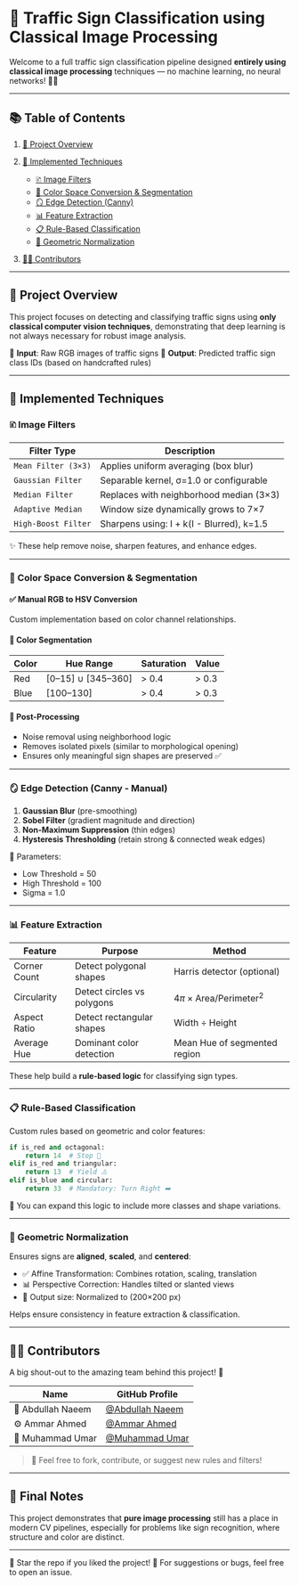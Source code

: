 # 🚦 Traffic Sign Classification using Classical Image Processing

Welcome to a full traffic sign classification pipeline designed **entirely using classical image processing** techniques — no machine learning, no neural networks! 🤖🤞

---

## 📚 Table of Contents

1. [📌 Project Overview](#-project-overview)
2. [🧪 Implemented Techniques](#-implemented-techniques)

   * [🗈️ Image Filters](#%ef%b8%8f-image-filters)
   * [🎨 Color Space Conversion & Segmentation](#-color-space-conversion--segmentation)
   * [🪞 Edge Detection (Canny)](#-edge-detection-canny)
   * [📊 Feature Extraction](#-feature-extraction)
   * [📋 Rule-Based Classification](#-rule-based-classification)
   * [🧽 Geometric Normalization](#-geometric-normalization)
3. [👨‍💻 Contributors](#-contributors)

---

## 📌 Project Overview

This project focuses on detecting and classifying traffic signs using **only classical computer vision techniques**, demonstrating that deep learning is not always necessary for robust image analysis.

📸 **Input**: Raw RGB images of traffic signs
🎯 **Output**: Predicted traffic sign class IDs (based on handcrafted rules)

---

## 🧪 Implemented Techniques

### 🗈️ Image Filters

| Filter Type         | Description                               |
| ------------------- | ----------------------------------------- |
| `Mean Filter (3×3)` | Applies uniform averaging (box blur)      |
| `Gaussian Filter`   | Separable kernel, σ=1.0 or configurable   |
| `Median Filter`     | Replaces with neighborhood median (3×3)   |
| `Adaptive Median`   | Window size dynamically grows to 7×7      |
| `High-Boost Filter` | Sharpens using: I + k(I - Blurred), k=1.5 |

✨ These help remove noise, sharpen features, and enhance edges.

---

### 🎨 Color Space Conversion & Segmentation

#### ✅ Manual RGB to HSV Conversion

Custom implementation based on color channel relationships.

#### 🌟 Color Segmentation

| Color | Hue Range            | Saturation | Value |
| ----- | -------------------- | ---------- | ----- |
| Red   | \[0–15] ∪ \[345–360] | > 0.4      | > 0.3 |
| Blue  | \[100–130]           | > 0.4      | > 0.3 |

#### 🧹 Post-Processing

* Noise removal using neighborhood logic
* Removes isolated pixels (similar to morphological opening)
* Ensures only meaningful sign shapes are preserved ✅

---

### 🪞 Edge Detection (Canny - Manual)

1. **Gaussian Blur** (pre-smoothing)
2. **Sobel Filter** (gradient magnitude and direction)
3. **Non-Maximum Suppression** (thin edges)
4. **Hysteresis Thresholding** (retain strong & connected weak edges)

📏 Parameters:

* Low Threshold = 50
* High Threshold = 100
* Sigma = 1.0

---

### 📊 Feature Extraction

| Feature      | Purpose                    | Method                                       |
| ------------ | -------------------------- | -------------------------------------------- |
| Corner Count | Detect polygonal shapes    | Harris detector (optional)                   |
| Circularity  | Detect circles vs polygons | $4π \times \text{Area} / \text{Perimeter}^2$ |
| Aspect Ratio | Detect rectangular shapes  | Width ÷ Height                               |
| Average Hue  | Dominant color detection   | Mean Hue of segmented region                 |

These help build a **rule-based logic** for classifying sign types.

---

### 📋 Rule-Based Classification

Custom rules based on geometric and color features:

```python
if is_red and octagonal:
    return 14  # Stop 🛘
elif is_red and triangular:
    return 13  # Yield ⚠️
elif is_blue and circular:
    return 33  # Mandatory: Turn Right ➡️
```

🔧 You can expand this logic to include more classes and shape variations.

---

### 🧽 Geometric Normalization

Ensures signs are **aligned**, **scaled**, and **centered**:

* ✅ Affine Transformation: Combines rotation, scaling, translation
* 📊 Perspective Correction: Handles tilted or slanted views
* 📆 Output size: Normalized to (200×200 px)

Helps ensure consistency in feature extraction & classification.

---

## 👨‍💻 Contributors

A big shout-out to the amazing team behind this project! 🙌

| Name               | GitHub Profile                                         |
| ------------------ | ------------------------------------------------------ |
| 🧠 Abdullah Naeem | [@Abdullah Naeem](https://github.com/abdullah-naeem600) |
| ⚙️ Ammar Ahmed  | [@Ammar Ahmed](https://github.com/i220514-AmmarAhmed)       |
| 🎨 Muhammad Umar   | [@Muhammad Umar](https://github.com/Kaizer321)     |

> 🔁 Feel free to fork, contribute, or suggest new rules and filters!

---

## 🌟 Final Notes

This project demonstrates that **pure image processing** still has a place in modern CV pipelines, especially for problems like sign recognition, where structure and color are distinct.

---

🌟 Star the repo if you liked the project!
📩 For suggestions or bugs, feel free to open an issue.
